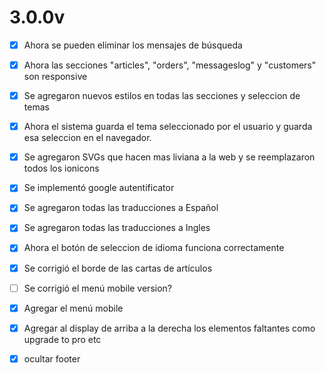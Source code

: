 # 3.0.0v

- [x] Ahora se pueden eliminar los mensajes de búsqueda
- [x] Ahora las secciones "articles", "orders", "messageslog" y "customers" son responsive
- [x] Se agregaron nuevos estilos en todas las secciones y seleccion de temas
- [x] Ahora el sistema guarda el tema seleccionado por el usuario y guarda esa seleccion en el navegador.
- [x] Se agregaron SVGs que hacen mas liviana a la web y se reemplazaron todos los ionicons
- [x] Se implementó google autentificator
- [x] Se agregaron todas las traducciones a Español
- [x] Se agregaron todas las traducciones a Ingles
- [x] Ahora el botón de seleccion de idioma funciona correctamente
- [x] Se corrigió el borde de las cartas de artículos
- [ ] Se corrigió el menú mobile version?

- [x] Agregar el menú mobile
- [x] Agregar al display de arriba a la derecha los elementos faltantes como upgrade to pro etc
- [x] ocultar footer
